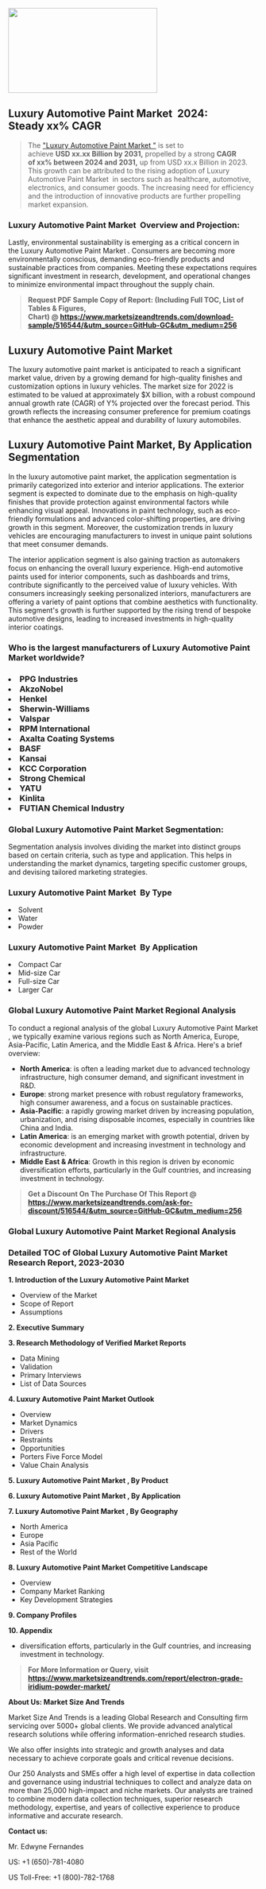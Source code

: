 <p><img class="alignnone size-medium wp-image-20088" src="https://ffe5etoiles.com/wp-content/uploads/2024/12/MST1-300x171.png" alt="" width="300" height="171" /></p><h2 id="ember46" class="ember-view reader-text-block__heading-2">Luxury Automotive Paint Market &nbsp;2024: Steady&nbsp;xx% CAGR</h2><blockquote id="ember47" class="ember-view reader-text-block__blockquote">The&nbsp;<a class="app-aware-link " href="https://www.marketsizeandtrends.com/download-sample/516544/&utm_source=GitHub-GC&utm_medium=256" target="_blank" data-test-app-aware-link="">"Luxury Automotive Paint Market "</a>&nbsp;is set to achieve&nbsp;<strong>USD&nbsp;xx.xx&nbsp;Billion by 2031,</strong>&nbsp;propelled by a strong&nbsp;<strong>CAGR of&nbsp;xx% between 2024 and 2031,</strong>&nbsp;up from USD xx.x Billion in 2023. This growth can be attributed to the rising adoption of&nbsp;Luxury Automotive Paint Market &nbsp;in sectors such as healthcare, automotive, electronics, and consumer goods. The increasing need for efficiency and the introduction of innovative products are further propelling market expansion.</blockquote><h3 id="ember48" class="ember-view reader-text-block__heading-3">Luxury Automotive Paint Market &nbsp;Overview and Projection:</h3><p id="ember49" class="ember-view reader-text-block__paragraph">Lastly, environmental sustainability is emerging as a critical concern in the&nbsp;Luxury Automotive Paint Market . Consumers are becoming more environmentally conscious, demanding eco-friendly products and sustainable practices from companies. Meeting these expectations requires significant investment in research, development, and operational changes to minimize environmental impact throughout the supply chain.</p><blockquote id="ember50" class="ember-view reader-text-block__blockquote"><strong>Request PDF Sample Copy of Report: (Including Full TOC, List of Tables &amp; Figures, Chart)&nbsp;@&nbsp;<strong><a href="https://www.marketsizeandtrends.com/download-sample/516544/&utm_source=GitHub-GC&utm_medium=256" target="_blank">https://www.marketsizeandtrends.com/download-sample/516544/&utm_source=GitHub-GC&utm_medium=256</a></strong></strong></blockquote><h3 class=""> <h2>Luxury Automotive Paint Market</h2><p>The luxury automotive paint market is anticipated to reach a significant market value, driven by a growing demand for high-quality finishes and customization options in luxury vehicles. The market size for 2022 is estimated to be valued at approximately $X billion, with a robust compound annual growth rate (CAGR) of Y% projected over the forecast period. This growth reflects the increasing consumer preference for premium coatings that enhance the aesthetic appeal and durability of luxury automobiles.</p><h2>Luxury Automotive Paint Market, By Application Segmentation</h2><p>In the luxury automotive paint market, the application segmentation is primarily categorized into exterior and interior applications. The exterior segment is expected to dominate due to the emphasis on high-quality finishes that provide protection against environmental factors while enhancing visual appeal. Innovations in paint technology, such as eco-friendly formulations and advanced color-shifting properties, are driving growth in this segment. Moreover, the customization trends in luxury vehicles are encouraging manufacturers to invest in unique paint solutions that meet consumer demands.</p><p>The interior application segment is also gaining traction as automakers focus on enhancing the overall luxury experience. High-end automotive paints used for interior components, such as dashboards and trims, contribute significantly to the perceived value of luxury vehicles. With consumers increasingly seeking personalized interiors, manufacturers are offering a variety of paint options that combine aesthetics with functionality. This segment's growth is further supported by the rising trend of bespoke automotive designs, leading to increased investments in high-quality interior coatings.</p></h3><h3 id="" class="">Who is the largest manufacturers of&nbsp;Luxury Automotive Paint Market worldwide?</h3><h3 class=""></Li><Li>PPG Industries</Li><Li> AkzoNobel</Li><Li> Henkel</Li><Li> Sherwin-Williams</Li><Li> Valspar</Li><Li> RPM International</Li><Li> Axalta Coating Systems</Li><Li> BASF</Li><Li> Kansai</Li><Li> KCC Corporation</Li><Li> Strong Chemical</Li><Li> YATU</Li><Li> Kinlita</Li><Li> FUTIAN Chemical Industry</h3><h3 id="ember53" class="ember-view reader-text-block__heading-3">Global&nbsp;Luxury Automotive Paint Market Segmentation:</h3><p id="ember54" class="ember-view reader-text-block__paragraph">Segmentation analysis involves dividing the market into distinct groups based on certain criteria, such as type and application. This helps in understanding the market dynamics, targeting specific customer groups, and devising tailored marketing strategies.</p><h3 id="" class="">Luxury Automotive Paint Market &nbsp;By Type</h3><p></Li><Li>Solvent</Li><Li> Water</Li><Li> Powder</p><h3 id="" class="">Luxury Automotive Paint Market &nbsp;By Application</h3><p class=""></Li><Li>Compact Car</Li><Li> Mid-size Car</Li><Li> Full-size Car</Li><Li> Larger Car</p><h3 id="ember62" class="ember-view reader-text-block__heading-3">Global Luxury Automotive Paint Market Regional Analysis</h3><p id="ember63" class="ember-view reader-text-block__paragraph">To conduct a regional analysis of the global Luxury Automotive Paint Market , we typically examine various regions such as North America, Europe, Asia-Pacific, Latin America, and the Middle East &amp; Africa. Here's a brief overview:</p><ul><li><strong>North America</strong>: is often a leading market due to advanced technology infrastructure, high consumer demand, and significant investment in R&amp;D.</li><li><strong>Europe</strong>: strong market presence with robust regulatory frameworks, high consumer awareness, and a focus on sustainable practices.</li><li><strong>Asia-Pacific</strong>: a rapidly growing market driven by increasing population, urbanization, and rising disposable incomes, especially in countries like China and India.</li><li><strong>Latin America</strong>: is an emerging market with growth potential, driven by economic development and increasing investment in technology and infrastructure.</li><li><strong>Middle East &amp; Africa</strong>: Growth in this region is driven by economic diversification efforts, particularly in the Gulf countries, and increasing investment in technology.</li></ul><blockquote id="ember61" class="ember-view reader-text-block__blockquote"><strong>Get a Discount On The Purchase Of This Report @ <strong><a href="https://html-cleaner.com/" target="">https://www.marketsizeandtrends.com/ask-for-discount/516544/&utm_source=GitHub-GC&utm_medium=256</a></strong></strong></blockquote><h3 id="ember62" class="ember-view reader-text-block__heading-3">Global Luxury Automotive Paint Market Regional Analysis</h3><h3 id="" class="">Detailed TOC of Global Luxury Automotive Paint Market Research Report, 2023-2030</h3><p id="" class=""><strong>1. Introduction of the Luxury Automotive Paint Market </strong></p><ul><li>Overview of the Market</li><li>Scope of Report</li><li>Assumptions</li></ul><p id="" class=""><strong>2. Executive Summary</strong></p><p id="" class=""><strong>3. Research Methodology of Verified Market Reports</strong></p><ul><li>Data Mining</li><li>Validation</li><li>Primary Interviews</li><li>List of Data Sources</li></ul><p id="" class=""><strong>4. Luxury Automotive Paint Market Outlook</strong></p><ul><li>Overview</li><li>Market Dynamics</li><li>Drivers</li><li>Restraints</li><li>Opportunities</li><li>Porters Five Force Model</li><li>Value Chain Analysis</li></ul><p id="" class=""><strong>5. Luxury Automotive Paint Market , By Product</strong></p><p id="" class=""><strong>6. Luxury Automotive Paint Market , By Application</strong></p><p id="" class=""><strong>7. Luxury Automotive Paint Market , By Geography</strong></p><ul><li>North America</li><li>Europe</li><li>Asia Pacific</li><li>Rest of the World</li></ul><p id="" class=""><strong>8. Luxury Automotive Paint Market Competitive Landscape</strong></p><ul><li>Overview</li><li>Company Market Ranking</li><li>Key Development Strategies</li></ul><p id="" class=""><strong>9. Company Profiles</strong></p><p id="" class=""><strong>10. Appendix</strong></p><ul><li>diversification efforts, particularly in the Gulf countries, and increasing investment in technology.</li></ul><blockquote id="ember65" class="ember-view reader-text-block__blockquote"><strong>For More Information or Query, visit <strong><strong><a href="https://html-cleaner.com/" target="">https://www.marketsizeandtrends.com/report/electron-grade-iridium-powder-market/</a></strong></strong></strong></blockquote><p id="" class=""><strong>About Us: Market Size And Trends</strong></p><p id="" class="">Market Size And Trends is a leading Global Research and Consulting firm servicing over 5000+ global clients. We provide advanced analytical research solutions while offering information-enriched research studies.</p><p id="" class="">We also offer insights into strategic and growth analyses and data necessary to achieve corporate goals and critical revenue decisions.</p><p id="" class="">Our 250 Analysts and SMEs offer a high level of expertise in data collection and governance using industrial techniques to collect and analyze data on more than 25,000 high-impact and niche markets. Our analysts are trained to combine modern data collection techniques, superior research methodology, expertise, and years of collective experience to produce informative and accurate research.</p><p id="" class=""><strong>Contact us:</strong></p><p id="" class="">Mr. Edwyne Fernandes</p><p id="" class="">US: +1 (650)-781-4080</p><p id="" class="">US Toll-Free: +1 (800)-782-1768</p>
